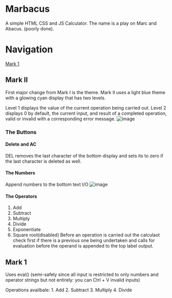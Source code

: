 # Marbacus
A simple HTML CSS and JS Calculator.
The name is a play on Marc and Abacus. (poorly done).

# Navigation
[Mark 1](#mark-1)

## Mark II
First major change from Mark I is the theme. 
Mark II uses a light blue theme with a glowing cyan display that has two levels.

Level 1 displays the value of the current operation being carried out.
Level 2 displays 0 by default, the current input, and result of a completed operation, valid or invalid with a corresponding error message.
![image](https://github.com/marcilustra/Marbacus/assets/111253348/bd06af08-a380-4ec0-9a29-bea3ec5e0aa0)

### The Buttons
#### Delete and AC
DEL removes the last character of the bottom display and sets its to zero if the last character is deleted as well.

#### The Numbers
Append numbers to the bottom text I/O
![image](https://github.com/marcilustra/Marbacus/assets/111253348/299b3ce2-cba5-4dcd-a4a3-4d3c5495777a)

#### The Operators
1. Add
2. Subtract
3. Multiply
4. Divide
5. Exponentiate
6. Square root(disabled)
Before an operation is carried out the calculaot check first if there is a previous one being undertaken and calls for evaluation before the operand is appended to the top label output.

## Mark 1
Uses eval() (semi-safely since all input is restricted to only numbers and operator strings but not entirely: you can Ctrl + V invalid inputs)

Operations availbale:
    1. Add
    2. Subtract
    3. Multiply
    4. Divide
